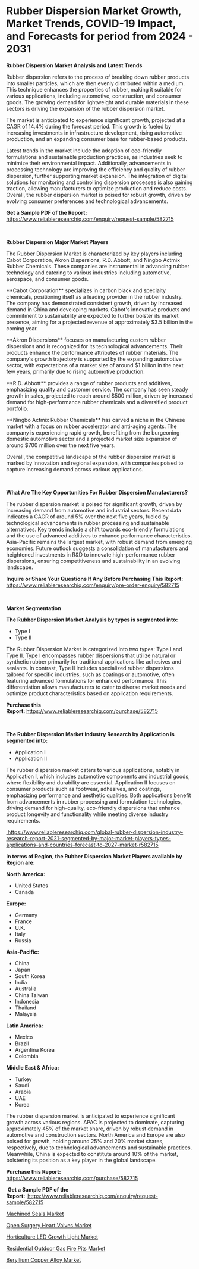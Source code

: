 <p><h1>Rubber Dispersion Market Growth, Market Trends, COVID-19 Impact, and Forecasts for period from 2024 - 2031</h1></p><p><strong>Rubber Dispersion Market Analysis and Latest Trends</strong></p>
<p><p>Rubber dispersion refers to the process of breaking down rubber products into smaller particles, which are then evenly distributed within a medium. This technique enhances the properties of rubber, making it suitable for various applications, including automotive, construction, and consumer goods. The growing demand for lightweight and durable materials in these sectors is driving the expansion of the rubber dispersion market.</p><p>The market is anticipated to experience significant growth, projected at a CAGR of 14.4% during the forecast period. This growth is fueled by increasing investments in infrastructure development, rising automotive production, and an expanding consumer base for rubber-based products. </p><p>Latest trends in the market include the adoption of eco-friendly formulations and sustainable production practices, as industries seek to minimize their environmental impact. Additionally, advancements in processing technology are improving the efficiency and quality of rubber dispersion, further supporting market expansion. The integration of digital solutions for monitoring and controlling dispersion processes is also gaining traction, allowing manufacturers to optimize production and reduce costs. Overall, the rubber dispersion market is poised for robust growth, driven by evolving consumer preferences and technological advancements.</p></p>
<p><strong>Get a Sample PDF of the Report:&nbsp;</strong> <a href="https://www.reliableresearchiq.com/enquiry/request-sample/582715?utm_campaign=1121&utm_medium=2&utm_source=Github&utm_content=ia&utm_term=27092024&utm_id=rubber-dispersion">https://www.reliableresearchiq.com/enquiry/request-sample/582715</a></p>
<p>&nbsp;</p>
<p><strong>Rubber Dispersion Major Market Players</strong></p>
<p><p>The Rubber Dispersion Market is characterized by key players including Cabot Corporation, Akron Dispersions, R.D. Abbott, and Ningbo Actmix Rubber Chemicals. These companies are instrumental in advancing rubber technology and catering to various industries including automotive, aerospace, and consumer goods.</p><p>**Cabot Corporation** specializes in carbon black and specialty chemicals, positioning itself as a leading provider in the rubber industry. The company has demonstrated consistent growth, driven by increased demand in China and developing markets. Cabot's innovative products and commitment to sustainability are expected to further bolster its market presence, aiming for a projected revenue of approximately $3.5 billion in the coming year.</p><p>**Akron Dispersions** focuses on manufacturing custom rubber dispersions and is recognized for its technological advancements. Their products enhance the performance attributes of rubber materials. The company's growth trajectory is supported by the expanding automotive sector, with expectations of a market size of around $1 billion in the next few years, primarily due to rising automotive production.</p><p>**R.D. Abbott** provides a range of rubber products and additives, emphasizing quality and customer service. The company has seen steady growth in sales, projected to reach around $500 million, driven by increased demand for high-performance rubber chemicals and a diversified product portfolio.</p><p>**Ningbo Actmix Rubber Chemicals** has carved a niche in the Chinese market with a focus on rubber accelerator and anti-aging agents. The company is experiencing rapid growth, benefiting from the burgeoning domestic automotive sector and a projected market size expansion of around $700 million over the next five years.</p><p>Overall, the competitive landscape of the rubber dispersion market is marked by innovation and regional expansion, with companies poised to capture increasing demand across various applications.</p></p>
<p>&nbsp;</p>
<p><strong>What Are The Key Opportunities For Rubber Dispersion Manufacturers?</strong></p>
<p><p>The rubber dispersion market is poised for significant growth, driven by increasing demand from automotive and industrial sectors. Recent data indicates a CAGR of around 5% over the next five years, fueled by technological advancements in rubber processing and sustainable alternatives. Key trends include a shift towards eco-friendly formulations and the use of advanced additives to enhance performance characteristics. Asia-Pacific remains the largest market, with robust demand from emerging economies. Future outlook suggests a consolidation of manufacturers and heightened investments in R&D to innovate high-performance rubber dispersions, ensuring competitiveness and sustainability in an evolving landscape.</p></p>
<p><strong>Inquire or Share Your Questions If Any Before Purchasing This Report:</strong> <a href="https://www.reliableresearchiq.com/enquiry/pre-order-enquiry/582715?utm_campaign=1121&utm_medium=2&utm_source=Github&utm_content=ia&utm_term=27092024&utm_id=rubber-dispersion">https://www.reliableresearchiq.com/enquiry/pre-order-enquiry/582715</a></p>
<p>&nbsp;</p>
<p><strong>Market Segmentation</strong></p>
<p><strong>The Rubber Dispersion Market Analysis by types is segmented into:</strong></p>
<p><ul><li>Type I</li><li>Type II</li></ul></p>
<p><p>The Rubber Dispersion Market is categorized into two types: Type I and Type II. Type I encompasses rubber dispersions that utilize natural or synthetic rubber primarily for traditional applications like adhesives and sealants. In contrast, Type II includes specialized rubber dispersions tailored for specific industries, such as coatings or automotive, often featuring advanced formulations for enhanced performance. This differentiation allows manufacturers to cater to diverse market needs and optimize product characteristics based on application requirements.</p></p>
<p><strong>Purchase this Report:&nbsp;</strong><a href="https://www.reliableresearchiq.com/purchase/582715?utm_campaign=1121&utm_medium=2&utm_source=Github&utm_content=ia&utm_term=27092024&utm_id=rubber-dispersion">https://www.reliableresearchiq.com/purchase/582715</a></p>
<p>&nbsp;</p>
<p><strong>The Rubber Dispersion Market Industry Research by Application is segmented into:</strong></p>
<p><ul><li>Application I</li><li>Application II</li></ul></p>
<p><p>The rubber dispersion market caters to various applications, notably in Application I, which includes automotive components and industrial goods, where flexibility and durability are essential. Application II focuses on consumer products such as footwear, adhesives, and coatings, emphasizing performance and aesthetic qualities. Both applications benefit from advancements in rubber processing and formulation technologies, driving demand for high-quality, eco-friendly dispersions that enhance product longevity and functionality while meeting diverse industry requirements.</p></p>
<p><a href="https://www.reliableresearchiq.com/global-rubber-dispersion-industry-research-report-2021-segmented-by-major-market-players-types-applications-and-countries-forecast-to-2027-market-r582715?utm_campaign=1121&utm_medium=2&utm_source=Github&utm_content=ia&utm_term=27092024&utm_id=rubber-dispersion">&nbsp;https://www.reliableresearchiq.com/global-rubber-dispersion-industry-research-report-2021-segmented-by-major-market-players-types-applications-and-countries-forecast-to-2027-market-r582715</a></p>
<p><strong>In terms of Region, the Rubber Dispersion Market Players available by Region are:</strong></p>
<p>
    <p> <strong> North America: </strong>
        <ul>
            <li>United States</li>
            <li>Canada</li>
        </ul>
        </p> 
    <p> <strong> Europe: </strong>
        <ul>
            <li>Germany</li>
            <li>France</li>
            <li>U.K.</li>
            <li>Italy</li>
            <li>Russia</li>
        </ul>
        </p> 
    <p> <strong> Asia-Pacific: </strong>
        <ul>
            <li>China</li>
            <li>Japan</li>
            <li>South Korea</li>
            <li>India</li>
            <li>Australia</li>
            <li>China Taiwan</li>
            <li>Indonesia</li>
            <li>Thailand</li>
            <li>Malaysia</li>
        </ul>
        </p> 
    <p> <strong> Latin America: </strong>
        <ul>
            <li>Mexico</li>
            <li>Brazil</li>
            <li>Argentina Korea</li>
            <li>Colombia</li>
        </ul>
        </p> 
    <p> <strong> Middle East & Africa: </strong>
        <ul>
            <li>Turkey</li>
            <li>Saudi</li>
            <li>Arabia</li>
            <li>UAE</li>
            <li>Korea</li>
        </ul>
    </p>
    </p>
<p><p>The rubber dispersion market is anticipated to experience significant growth across various regions. APAC is projected to dominate, capturing approximately 45% of the market share, driven by robust demand in automotive and construction sectors. North America and Europe are also poised for growth, holding around 25% and 20% market shares, respectively, due to technological advancements and sustainable practices. Meanwhile, China is expected to constitute around 10% of the market, bolstering its position as a key player in the global landscape.</p></p>
<p><strong>Purchase this Report: </strong><a href="https://www.reliableresearchiq.com/purchase/582715?utm_campaign=1121&utm_medium=2&utm_source=Github&utm_content=ia&utm_term=27092024&utm_id=rubber-dispersion">https://www.reliableresearchiq.com/purchase/582715</a></p>
<p>&nbsp;<strong>Get a Sample PDF of the Report:&nbsp;&nbsp;</strong><a href="https://www.reliableresearchiq.com/enquiry/request-sample/582715?utm_campaign=1121&utm_medium=2&utm_source=Github&utm_content=ia&utm_term=27092024&utm_id=rubber-dispersion">https://www.reliableresearchiq.com/enquiry/request-sample/582715</a></p>
<p><strong></strong></p>
<p><p><a href="https://www.linkedin.com/pulse/machined-seals-market-insights-products-regional-analysis-ceenc?utm_campaign=1121&utm_medium=2&utm_source=Github&utm_content=ia&utm_term=27092024&utm_id=rubber-dispersion">Machined Seals Market</a></p><p><a href="https://github.com/florindahutky/Market-Research-Report-List-1/blob/main/open-surgery-heart-valves-market.md?utm_campaign=1121&utm_medium=2&utm_source=Github&utm_content=ia&utm_term=27092024&utm_id=rubber-dispersion">Open Surgery Heart Valves Market</a></p><p><a href="https://issuu.com/reportprime-2/docs/horticulture-led-growth-light-marke_92c4af2d5642aa?utm_campaign=1121&utm_medium=2&utm_source=Github&utm_content=ia&utm_term=27092024&utm_id=rubber-dispersion">Horticulture LED Growth Light Market</a></p><p><a href="https://issuu.com/reportprime-2/docs/residential-outdoor-gas-fire-pits-m_58ab85b1280513?utm_campaign=1121&utm_medium=2&utm_source=Github&utm_content=ia&utm_term=27092024&utm_id=rubber-dispersion">Residential Outdoor Gas Fire Pits Market</a></p><p><a href="https://www.linkedin.com/pulse/future-trends-global-beryllium-copper-alloy-market-insights-vlw8c?utm_campaign=1121&utm_medium=2&utm_source=Github&utm_content=ia&utm_term=27092024&utm_id=rubber-dispersion">Beryllium Copper Alloy Market</a></p></p>